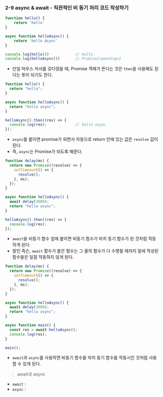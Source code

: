 ### 2-9 async & await - 직관적인 비 동기 처리 코드 작성하기

```js
function hello() {
    return 'hello'
}

async function helloAsync() {
    return 'hello Async'
}

console.log(hello())			// hello
console.log(helloAsync())		// Promise{<pending>}
```

- 만일 마우스 커서를 갖다댔을 때, Promise 객체가 뜬다는 것은 `then`을 사용해도 된다는 뜻이 되기도 한다.



```js
function hello() {
  return "hello";
}

async function helloAsync() {
  return "hello async";
}

helloAsync().then((res) => {
  console.log(res);				// hello async
});
```

- `async`를 붙이면 promise가 되면서 자동으로 return 안에 있는 값은 `resolve` 값이 된다.
- 즉, `async`는 Promise가 되도록 해준다.



```js
function delay(ms) {
  return new Promise((resolve) => {
    setTimeout(() => {
      resolve();
    }, ms);
  });
}

async function helloAsync() {
  await delay(3000);
  return "hello async";
}

helloAsync().then((res) => {
  console.log(res);
});
```

- `await`을 비동기 함수 앞에 붙이면 비동기 함수가 마치 동기 함수가 된 것처럼 작동하게 된다.
- 말인 즉슨, `await` 함수가 붙은 함수는 그 줄의 함수가 다 수행될 때까지 밑에 작성된 함수들은 일절 작동하지 않게 된다.



```js
function delay(ms) {
  return new Promise((resolve) => {
    setTimeout(() => {
      resolve();
    }, ms);
  });
}

async function helloAsync() {
  await delay(3000);
  return "hello async";
}

async function main() {
  const res = await helloAsync();
  console.log(res);
}

main();
```

- `await`과 `async`를 사용하면 비동기 함수를 마치 동기 함수를 작동시킨 것처럼 사용할 수 있게 된다.



> await과 async

- `await` : 
- `async` : 
